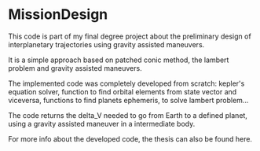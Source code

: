# MissionDesign

This code is part of my final degree project
about the preliminary design of interplanetary
trajectories using gravity assisted maneuvers. 

It is a simple approach based on patched conic 
method, the lambert problem and gravity assisted 
maneuvers. 

The implemented code was completely developed
from scratch: kepler's equation solver, function 
to find orbital elements from state vector and 
viceversa, functions to find planets ephemeris, to 
solve lambert problem... 

The code returns the delta_V needed to go from 
Earth to a defined planet, using a gravity 
assisted maneuver in a intermediate body. 

For more info about the developed code, 
the thesis can also be found here. 
